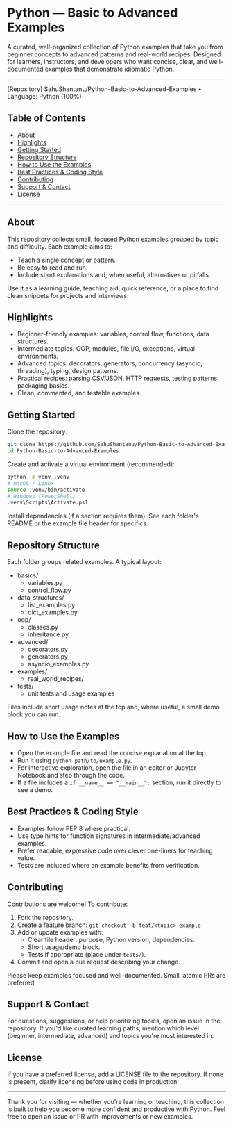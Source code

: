 # Python — Basic to Advanced Examples

A curated, well-organized collection of Python examples that take you from beginner concepts to advanced patterns and real-world recipes. Designed for learners, instructors, and developers who want concise, clear, and well-documented examples that demonstrate idiomatic Python.

---

[Repository] SahuShantanu/Python-Basic-to-Advanced-Examples • Language: Python (100%)

## Table of Contents

- [About](#about)
- [Highlights](#highlights)
- [Getting Started](#getting-started)
- [Repository Structure](#repository-structure)
- [How to Use the Examples](#how-to-use-the-examples)
- [Best Practices & Coding Style](#best-practices--coding-style)
- [Contributing](#contributing)
- [Support & Contact](#support--contact)
- [License](#license)

---

## About

This repository collects small, focused Python examples grouped by topic and difficulty. Each example aims to:

- Teach a single concept or pattern.
- Be easy to read and run.
- Include short explanations and, when useful, alternatives or pitfalls.

Use it as a learning guide, teaching aid, quick reference, or a place to find clean snippets for projects and interviews.

## Highlights

- Beginner-friendly examples: variables, control flow, functions, data structures.
- Intermediate topics: OOP, modules, file I/O, exceptions, virtual environments.
- Advanced topics: decorators, generators, concurrency (asyncio, threading), typing, design patterns.
- Practical recipes: parsing CSV/JSON, HTTP requests, testing patterns, packaging basics.
- Clean, commented, and testable examples.

## Getting Started

Clone the repository:

```bash
git clone https://github.com/SahuShantanu/Python-Basic-to-Advanced-Examples.git
cd Python-Basic-to-Advanced-Examples
```

Create and activate a virtual environment (recommended):

```bash
python -m venv .venv
# macOS / Linux
source .venv/bin/activate
# Windows (PowerShell)
.venv\Scripts\Activate.ps1
```

Install dependencies (if a section requires them). See each folder's README or the example file header for specifics.

## Repository Structure

Each folder groups related examples. A typical layout:

- basics/
  - variables.py
  - control_flow.py
- data_structures/
  - list_examples.py
  - dict_examples.py
- oop/
  - classes.py
  - inheritance.py
- advanced/
  - decorators.py
  - generators.py
  - asyncio_examples.py
- examples/
  - real_world_recipes/
- tests/
  - unit tests and usage examples

Files include short usage notes at the top and, where useful, a small demo block you can run.

## How to Use the Examples

- Open the example file and read the concise explanation at the top.
- Run it using `python path/to/example.py`.
- For interactive exploration, open the file in an editor or Jupyter Notebook and step through the code.
- If a file includes a `if __name__ == "__main__":` section, run it directly to see a demo.

## Best Practices & Coding Style

- Examples follow PEP 8 where practical.
- Use type hints for function signatures in intermediate/advanced examples.
- Prefer readable, expressive code over clever one-liners for teaching value.
- Tests are included where an example benefits from verification.

## Contributing

Contributions are welcome! To contribute:

1. Fork the repository.
2. Create a feature branch: `git checkout -b feat/<topic>-example`
3. Add or update examples with:
   - Clear file header: purpose, Python version, dependencies.
   - Short usage/demo block.
   - Tests if appropriate (place under `tests/`).
4. Commit and open a pull request describing your change.

Please keep examples focused and well-documented. Small, atomic PRs are preferred.

## Support & Contact

For questions, suggestions, or help prioritizing topics, open an issue in the repository. If you'd like curated learning paths, mention which level (beginner, intermediate, advanced) and topics you're most interested in.

## License

If you have a preferred license, add a LICENSE file to the repository. If none is present, clarify licensing before using code in production.

---

Thank you for visiting — whether you're learning or teaching, this collection is built to help you become more confident and productive with Python. Feel free to open an issue or PR with improvements or new examples.
